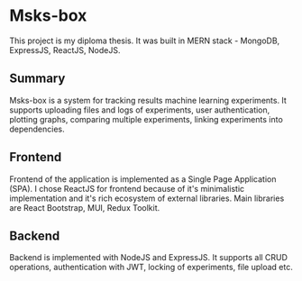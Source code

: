 # Msks-box

This project is my diploma thesis. It was built in MERN stack - MongoDB, ExpressJS, ReactJS, NodeJS.

## Summary

Msks-box is a system for tracking results machine learning experiments. It supports uploading files and logs of experiments, user authentication, plotting graphs,
comparing multiple experiments, linking experiments into dependencies.

## Frontend

Frontend of the application is implemented as a Single Page Application (SPA). I chose ReactJS for frontend because of it's minimalistic implementation and it's rich ecosystem of external libraries. Main libraries are React Bootstrap,
MUI, Redux Toolkit.

## Backend

Backend is implemented with NodeJS and ExpressJS. It supports all CRUD operations, authentication with JWT, locking of experiments, file upload etc.
